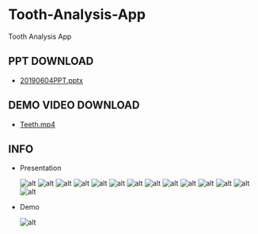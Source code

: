 # Tooth-Analysis-App
Tooth Analysis App

## PPT DOWNLOAD
 - [20190604PPT.pptx](https://github.com/Sotaneum/Tooth-Analysis-App/blob/master/doc/20190604PPT.pptx?raw=true)

## DEMO VIDEO DOWNLOAD
 - [Teeth.mp4](https://github.com/Sotaneum/Tooth-Analysis-App/blob/master/doc/Teeth.mp4?raw=true)

## INFO
  - Presentation

    ![alt](./doc/슬라이드1.PNG)
    ![alt](./doc/슬라이드2.PNG)
    ![alt](./doc/슬라이드3.PNG)
    ![alt](./doc/슬라이드4.PNG)
    ![alt](./doc/슬라이드5.PNG)
    ![alt](./doc/슬라이드6.PNG)
    ![alt](./doc/슬라이드7.PNG)
    ![alt](./doc/슬라이드8.PNG)
    ![alt](./doc/슬라이드9.PNG)
    ![alt](./doc/슬라이드10.PNG)
    ![alt](./doc/슬라이드11.PNG)
    ![alt](./doc/슬라이드12.PNG)
    ![alt](./doc/슬라이드13.PNG)
    ![alt](./doc/슬라이드16.PNG)
 - Demo

    ![alt](./doc/teeth.gif)